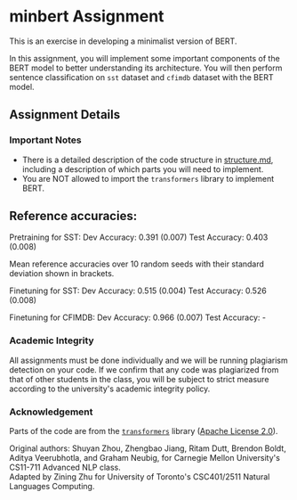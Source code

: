 # minbert Assignment
This is an exercise in developing a minimalist version of BERT.

In this assignment, you will implement some important components of the BERT model to better understanding its architecture. 
You will then perform sentence classification on ``sst`` dataset and ``cfimdb`` dataset with the BERT model.

## Assignment Details

### Important Notes
* There is a detailed description of the code structure in [structure.md](./structure.md), including a description of which parts you will need to implement.  
* You are NOT allowed to import the `transformers` library to implement BERT.  

## Reference accuracies: 

Pretraining for SST:
Dev Accuracy: 0.391 (0.007)
Test Accuracy: 0.403 (0.008)

Mean reference accuracies over 10 random seeds with their standard deviation shown in brackets.

Finetuning for SST:
Dev Accuracy: 0.515 (0.004)
Test Accuracy: 0.526 (0.008)

Finetuning for CFIMDB:
Dev Accuracy: 0.966 (0.007)
Test Accuracy: -

### Academic Integrity
All assignments must be done individually and we will be running plagiarism detection
on your code. If we confirm that any code was plagiarized from that of other students
in the class, you will be subject to strict measure according to the university's academic integrity
policy.

### Acknowledgement
Parts of the code are from the [`transformers`](https://github.com/huggingface/transformers) library ([Apache License 2.0](./LICENSE)).

Original authors: Shuyan Zhou, Zhengbao Jiang, Ritam Dutt, Brendon Boldt, Aditya Veerubhotla, and Graham Neubig, for Carnegie Mellon University's CS11-711 Advanced NLP class.  
Adapted by Zining Zhu for University of Toronto's CSC401/2511 Natural Languages Computing.  